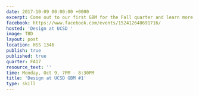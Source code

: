 ```yaml
---
date: 2017-10-09 00:00:00 +0000
excerpt: Come out to our first GBM for the Fall quarter and learn more about us!
facebook: https://www.facebook.com/events/152412648691716/
hosted: 'Design at UCSD '
image: TBD
layout: post
location: HSS 1346
publish: true
published: true
quarter: FA17
resource_text: ''
time: Monday, Oct 9, 7PM - 8:30PM
title: 'Design at UCSD GBM #1'
type: skill
---
```

